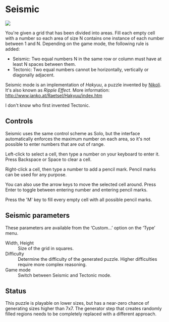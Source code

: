 # Seismic

![](https://raw.githubusercontent.com/x-sheep/puzzles-unreleased/master/docs/img/seismic.png)

You're given a grid that has been divided into areas. Fill each empty cell with a number so each area of size N contains one instance of each number between 1 and N. Depending on the game mode, the following rule is added:

- Seismic: Two equal numbers N in the same row or column must have at least N spaces between them.
- Tectonic: Two equal numbers cannot be horizontally, vertically or diagonally adjacent.

Seismic mode is an implementation of _Hakyuu_, a puzzle invented by [Nikoli](https://www.nikoli.co.jp/). It's also known as _Ripple Effect_. More information: http://www.janko.at/Raetsel/Hakyuu/index.htm

I don't know who first invented Tectonic.

## Controls

Seismic uses the same control scheme as Solo, but the interface automatically enforces the maximum number on each area, so it's not possible to enter numbers that are out of range.

Left-click to select a cell, then type a number on your keyboard to enter it. Press Backspace or Space to clear a cell.

Right-click a cell, then type a number to add a pencil mark. Pencil marks can be used for any purpose.

You can also use the arrow keys to move the selected cell around. Press Enter to toggle between entering number and entering pencil marks.

Press the 'M' key to fill every empty cell with all possible pencil marks.

## Seismic parameters

These parameters are available from the ‘Custom…’ option on the ‘Type’ menu.

<dl>
	<dt>Width, Height</dt>
	<dd>Size of the grid in squares.</dd>
	<dt>Difficulty</dt>
	<dd>Determine the difficulty of the generated puzzle. Higher difficulties require more complex reasoning.</dd>
	<dt>Game mode</dt>
	<dd>Switch between Seismic and Tectonic mode.</dd>
</dl>

## Status

This puzzle is playable on lower sizes, but has a near-zero chance of generating sizes higher than 7x7. The generator step that creates randomly filled regions needs to be completely replaced with a different approach.
